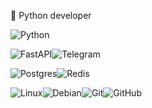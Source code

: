 🐍 Python developer

![Python](https://img.shields.io/badge/python-3670A0?style=for-the-badge&logo=python&logoColor=ffdd54) 

![FastAPI](https://img.shields.io/badge/FastAPI-005571?style=for-the-badge&logo=fastapi)![Telegram](https://img.shields.io/badge/Telegram-2CA5E0?style=for-the-badge&logo=telegram&logoColor=white) 

![Postgres](https://img.shields.io/badge/postgres-%23316192.svg?style=for-the-badge&logo=postgresql&logoColor=white)![Redis](https://img.shields.io/badge/redis-%23DD0031.svg?style=for-the-badge&logo=redis&logoColor=white)

![Linux](https://img.shields.io/badge/Linux-FCC624?style=for-the-badge&logo=linux&logoColor=black)![Debian](https://img.shields.io/badge/Debian-D70A53?style=for-the-badge&logo=debian&logoColor=white)![Git](https://img.shields.io/badge/git-%23F05033.svg?style=for-the-badge&logo=git&logoColor=white)![GitHub](https://img.shields.io/badge/github-%23121011.svg?style=for-the-badge&logo=github&logoColor=white)
